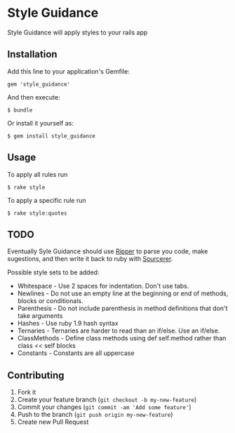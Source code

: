 # Style Guidance

Style Guidance will apply styles to your rails app

## Installation

Add this line to your application's Gemfile:

    gem 'style_guidance'

And then execute:

    $ bundle

Or install it yourself as:

    $ gem install style_guidance

## Usage

To apply all rules run

    $ rake style

To apply a specific rule run

    $ rake style:quotes

## TODO

Eventually Syle Guidance should use [Ripper](:http://www.ruby-doc.org/stdlib-1.9.3/libdoc/ripper/rdoc/Ripper.html) to parse you code, make sugestions, and then write it back to ruby with [Sourcerer](:https://github.com/jimweirich/sorcerer).

Possible style sets to be added:

  * Whitespace - Use 2 spaces for indentation. Don't use tabs.
  * Newlines - Do not use an empty line at the beginning or end of methods, blocks or conditionals.
  * Parenthesis - Do not include parenthesis in method definitions that don't take arguments
  * Hashes - Use ruby 1.9 hash syntax
  * Ternaries - Ternaries are harder to read than an if/else. Use an if/else.
  * ClassMethods - Define class methods using def self.method rather than class << self blocks
  * Constants - Constants are all uppercase


## Contributing

1. Fork it
2. Create your feature branch (`git checkout -b my-new-feature`)
3. Commit your changes (`git commit -am 'Add some feature'`)
4. Push to the branch (`git push origin my-new-feature`)
5. Create new Pull Request
